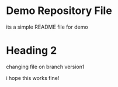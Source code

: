 # Demo Repository File
its a simple README file for demo

# Heading 2

changing file on branch version1

i hope this works fine!

